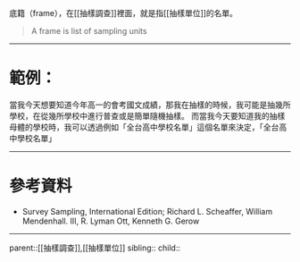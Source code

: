 底籍（frame），在[[抽樣調查]]裡面，就是指[[抽樣單位]]的名單。
>A frame is list of sampling units

- - -
# 範例：
當我今天想要知道今年高一的會考國文成績，那我在抽樣的時候，我可能是抽幾所學校，在從幾所學校中進行普查或是簡單隨機抽樣。
而當我今天要知道我的抽樣母體的學校時，我可以透過例如「全台高中學校名單」這個名單來決定，「全台高中學校名單」
- - -
# 參考資料
- Survey Sampling, International Edition; Richard L. Scheaffer, William Mendenhall. III, R. Lyman Ott, Kenneth G. Gerow
- - -
parent::[[抽樣調查]],[[抽樣單位]]
sibling::
child::
